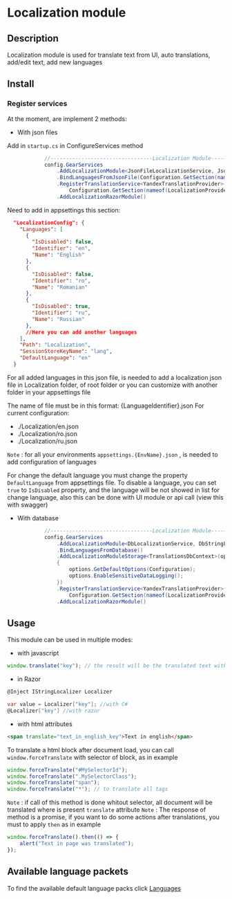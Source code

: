 # Localization module

## Description

Localization module is used for translate text from UI, auto translations, add/edit text, add new languages

## Install

### Register services
At the moment, are implement 2 methods:

* With json files

Add in `startup.cs` in ConfigureServices method  

``` csharp
			//---------------------------------Localization Module-------------------------------------
			config.GearServices
				.AddLocalizationModule<JsonFileLocalizationService, JsonStringLocalizer>()
				.BindLanguagesFromJsonFile(Configuration.GetSection(nameof(LocalizationConfig)))
				.RegisterTranslationService<YandexTranslationProvider>(
					Configuration.GetSection(nameof(LocalizationProviderSettings)))
				.AddLocalizationRazorModule()
```

Need to add in appsettings this section:

``` json
  "LocalizationConfig": {
    "Languages": [
      {
        "IsDisabled": false,
        "Identifier": "en",
        "Name": "English"
      },
      {
        "IsDisabled": false,
        "Identifier": "ro",
        "Name": "Romanian"
      },
      {
        "IsDisabled": true,
        "Identifier": "ru",
        "Name": "Russian"
      },
      //Here you can add another languages
    ],
    "Path": "Localization",
    "SessionStoreKeyName": "lang",
    "DefaultLanguage": "en"
  }
```

For all added  languages in this json file, is needed to add a localization json file in Localization folder, of root folder or you can customize with another folder in your appsettings file

The name of file must be in this format: {LanguageIdentifier}.json
For current configuration:
* ./Localization/en.json
* ./Localization/ro.json
* ./Localization/ru.json

`Note` : for all your environments `appsettings.{EnvName}.json` , is needed to add configuration of languages

For change the default language you must change the property `DefaultLanguage` from appsettings file.
To disable a language, you can set `true` to `IsDisabled` property, and the language will be not showed in list for change language, also this can be done with UI module or api call (view this with swagger)

* With database

``` csharp
			//---------------------------------Localization Module-------------------------------------
			config.GearServices
				.AddLocalizationModule<DbLocalizationService, DbStringLocalizer>()
				.BindLanguagesFromDatabase()
				.AddLocalizationModuleStorage<TranslationsDbContext>(options =>
				{
					options.GetDefaultOptions(Configuration);
					options.EnableSensitiveDataLogging();
				})
				.RegisterTranslationService<YandexTranslationProvider>(
					Configuration.GetSection(nameof(LocalizationProviderSettings)))
				.AddLocalizationRazorModule()
```

## Usage

This module can be used in multiple modes:

* with javascript

``` javascript
window.translate("key"); // the result will be the translated text with current language from session
```

* in Razor

``` csharp
@Inject IStringLocalizer Localizer

var value = Localizer["key"]; //with C#
@Localizer["key"] //with razor
```

* with html attributes

``` html
<span translate="text_in_english_key">Text in english</span>
```

To translate a html block after document load, you can call `window.forceTranslate` with selector of block, as in example

``` js
window.forceTranslate("#MySelectorId");
window.forceTranslate(".MySelectorClass");
window.forceTranslate("span");
window.forceTranslate("*"); // to translate all tags
```

`Note` : if call of this method is done whitout selector, all document will be translated where is present `translate` attribute 
`Note` : The response of method is a promise, if you want to do some actions after translations, you must to apply `then` as in example

``` js
window.forceTranslate().then(() => {
    alert("Text in page was translated");
});
```
## Available language packets
To find the available default language packs click  [Languages](/../Assets/LocalizationPacks)